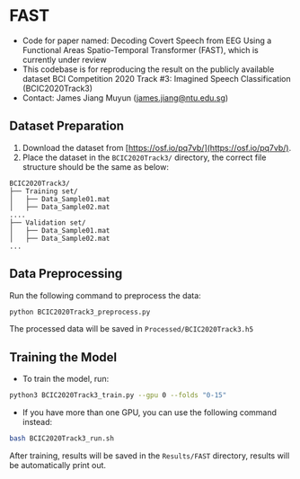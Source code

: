 # FAST
- Code for paper named: Decoding Covert Speech from EEG Using a Functional Areas Spatio-Temporal Transformer (FAST), which is currently under review
- This codebase is for reproducing the result on the publicly available dataset BCI Competition 2020 Track #3: Imagined Speech Classification (BCIC2020Track3)
- Contact: James Jiang Muyun (james.jiang@ntu.edu.sg)

## Dataset Preparation
1. Download the dataset from [https://osf.io/pq7vb/](https://osf.io/pq7vb/).
2. Place the dataset in the `BCIC2020Track3/` directory, the correct file structure should be the same as below:
```
BCIC2020Track3/
├── Training set/
│   ├── Data_Sample01.mat
│   ├── Data_Sample02.mat
....
├── Validation set/
│   ├── Data_Sample01.mat
│   ├── Data_Sample02.mat
...
```

## Data Preprocessing
Run the following command to preprocess the data:
```bash
python BCIC2020Track3_preprocess.py
```
The processed data will be saved in `Processed/BCIC2020Track3.h5`

## Training the Model
- To train the model, run:
```bash
python3 BCIC2020Track3_train.py --gpu 0 --folds "0-15"
```
- If you have more than one GPU, you can use the following command instead:
```bash
bash BCIC2020Track3_run.sh
```
After training, results will be saved in the `Results/FAST` directory, results will be automatically print out.
